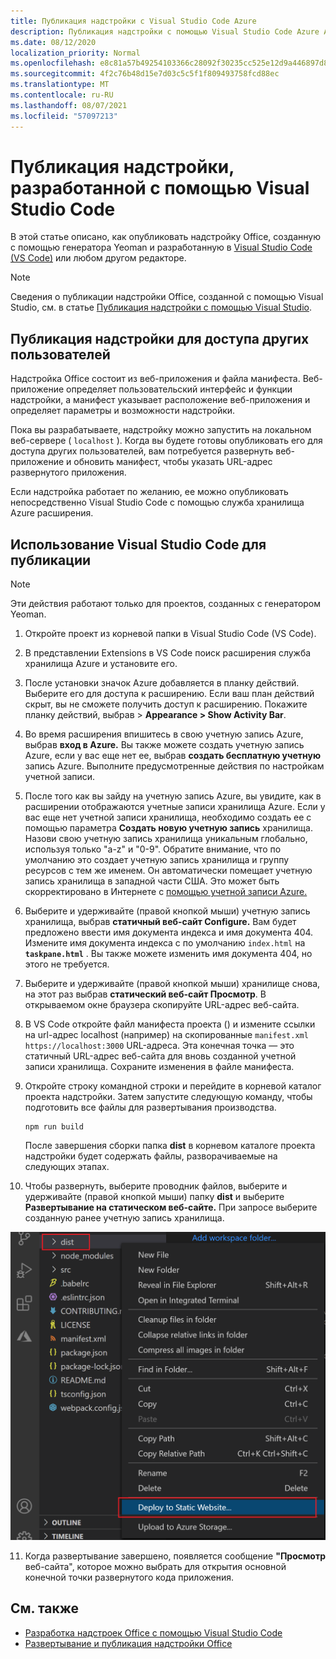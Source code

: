 ```yaml
---
title: Публикация надстройки с Visual Studio Code Azure
description: Публикация надстройки с помощью Visual Studio Code Azure Active Directory
ms.date: 08/12/2020
localization_priority: Normal
ms.openlocfilehash: e8c81a57b49254103366c28092f30235cc525e12d9a446897d862af4fc189325
ms.sourcegitcommit: 4f2c76b48d15e7d03c5c5f1f809493758fcd88ec
ms.translationtype: MT
ms.contentlocale: ru-RU
ms.lasthandoff: 08/07/2021
ms.locfileid: "57097213"
---
```

# <a name="publish-an-add-in-developed-with-visual-studio-code"></a>Публикация надстройки, разработанной с помощью Visual Studio Code

В этой статье описано, как опубликовать надстройку Office, созданную с помощью генератора Yeoman и разработанную в [Visual Studio Code (VS Code)](https://code.visualstudio.com) или любом другом редакторе.

> [!NOTE]
> Сведения о публикации надстройки Office, созданной с помощью Visual Studio, см. в статье [Публикация надстройки с помощью Visual Studio](package-your-add-in-using-visual-studio.md).

## <a name="publishing-an-add-in-for-other-users-to-access"></a>Публикация надстройки для доступа других пользователей

Надстройка Office состоит из веб-приложения и файла манифеста. Веб-приложение определяет пользовательский интерфейс и функции надстройки, а манифест указывает расположение веб-приложения и определяет параметры и возможности надстройки.

Пока вы разрабатываете, надстройку можно запустить на локальном веб-сервере ( `localhost` ). Когда вы будете готовы опубликовать его для доступа других пользователей, вам потребуется развернуть веб-приложение и обновить манифест, чтобы указать URL-адрес развернутого приложения.

Если надстройка работает по желанию, ее можно опубликовать непосредственно Visual Studio Code с помощью служба хранилища Azure расширения.

## <a name="using-visual-studio-code-to-publish"></a>Использование Visual Studio Code для публикации

>[!NOTE]
> Эти действия работают только для проектов, созданных с генератором Yeoman.

1. Откройте проект из корневой папки в Visual Studio Code (VS Code).
2. В представлении Extensions в VS Code поиск расширения служба хранилища Azure и установите его.
3. После установки значок Azure добавляется в планку действий. Выберите его для доступа к расширению. Если ваш план действий скрыт, вы не сможете получить доступ к расширению. Покажите планку действий, выбрав > **Appearance > Show Activity Bar**.
4. Во время расширения впишитесь в свою учетную запись Azure, выбрав **вход в Azure.** Вы также можете создать учетную запись Azure, если у вас еще нет ее, выбрав **создать бесплатную учетную** запись Azure. Выполните предусмотренные действия по настройкам учетной записи.
5. После того как вы зайду на учетную запись Azure, вы увидите, как в расширении отображаются учетные записи хранилища Azure. Если у вас еще нет учетной записи хранилища, необходимо создать ее с помощью параметра **Создать новую учетную запись** хранилища. Назови свою учетную запись хранилища уникальным глобально, используя только "a-z" и "0-9". Обратите внимание, что по умолчанию это создает учетную запись хранилища и группу ресурсов с тем же именем. Он автоматически помещает учетную запись хранилища в западной части США. Это может быть скорректировано в Интернете с [помощью учетной записи Azure.](https://portal.azure.com/)
6. Выберите и удерживайте (правой кнопкой мыши) учетную запись хранилища, выбрав **статичный веб-сайт Configure.** Вам будет предложено ввести имя документа индекса и имя документа 404. Измените имя документа индекса с по умолчанию `index.html` на **`taskpane.html`** . Вы также можете изменить имя документа 404, но этого не требуется.
7. Выберите и удерживайте (правой кнопкой мыши) хранилище снова, на этот раз выбрав **статический веб-сайт Просмотр**. В открываемом окне браузера скопируйте URL-адрес веб-сайта.
8. В VS Code откройте файл манифеста проекта () и измените ссылки на url-адрес localhost (например) на скопированные `manifest.xml` `https://localhost:3000` URL-адреса. Эта конечная точка — это статичный URL-адрес веб-сайта для вновь созданной учетной записи хранилища. Сохраните изменения в файле манифеста.
9. Откройте строку командной строки и перейдите в корневой каталог проекта надстройки. Затем запустите следующую команду, чтобы подготовить все файлы для развертывания производства.

    ```command&nbsp;line
    npm run build
    ```

    После завершения сборки папка **dist** в корневом каталоге проекта надстройки будет содержать файлы, разворачиваемые на следующих этапах.

10. Чтобы развернуть, выберите проводник файлов, выберите и удерживайте (правой кнопкой мыши) папку **dist** и выберите **Развертывание на статическом веб-сайте.** При запросе выберите созданную ранее учетную запись хранилища.

![Развертывание на статичном веб-сайте.](../images/deploy-to-static-website.png)

11. Когда развертывание завершено, появляется сообщение **"Просмотр** веб-сайта", которое можно выбрать для открытия основной конечной точки развернутого кода приложения.

## <a name="see-also"></a>См. также

- [Разработка надстроек Office с помощью Visual Studio Code](../develop/develop-add-ins-vscode.md)
- [Развертывание и публикация надстройки Office](../publish/publish.md)
